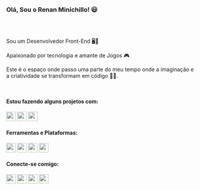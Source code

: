 ### Olá, Sou o Renan Minichillo! 😃
<br>
<br>
  <p>Sou um Desenvolvedor Front-End 🖥️📱</p>
  <p>Apaixonado por tecnologia e amante de Jogos 🎮</p>
  <p>Este é o espaço onde passo uma parte do meu tempo onde a imaginação e a criatividade se transformam em código 👩‍💻.</p>
<br>
<h4>Estou fazendo alguns projetos com:</h4>
<div>
  <img src="https://img.shields.io/badge/HTML5-E34F26?style=for-the-badge&logo=html5&logoColor=white" height="25"/>
  <img src="https://img.shields.io/badge/CSS3-1572B6?style=for-the-badge&logo=css3&logoColor=white" height="25"/>
  <img src="https://img.shields.io/badge/JavaScript-F7DF1E?style=for-the-badge&logo=javascript&logoColor=black" height="25"/>
</div>
<h4>Ferramentas e Plataformas:</h4>
<div>
  <img src="https://img.shields.io/badge/GIT-E44C30?style=for-the-badge&logo=git&logoColor=white" height="25"/>
  <img src="https://img.shields.io/badge/GitHub-100000?style=for-the-badge&logo=github&logoColor=white" height="25"/>
  <img src="https://img.shields.io/badge/Figma-F24E1E?style=for-the-badge&logo=figma&logoColor=white" height="25"/>
  <img src="https://img.shields.io/badge/Visual_Studio_Code-0078D4?style=for-the-badge&logo=visual%20studio%20code&logoColor=white" height="25"/>
</div>
<h4>Conecte-se comigo:</h4>
<div>
  <a href="https://www.linkedin.com/in/renanminichillo/"><img src="https://img.shields.io/badge/LinkedIn-0077B5?style=for-the-badge&logo=linkedin&logoColor=white" height="25px"/></a>
  <a href="https://api.whatsapp.com/send/?phone=%2B5511972852951&text&app_absent=0"><img src="https://img.shields.io/badge/WhatsApp-25D366?style=for-the-badge&logo=whatsapp&logoColor=white" height="25"/></a>
  <a href="mailto:renan.frans@gmail.com"><img src="https://img.shields.io/badge/Gmail-D14836?style=for-the-badge&logo=gmail&logoColor=white" height="25"/></a>
  <a href="https://www.instagram.com/renan_minichillo/"><img src="https://img.shields.io/badge/Instagram-E4405F?style=for-the-badge&logo=instagram&logoColor=white" height="25"/></a>
</div>
<br>
